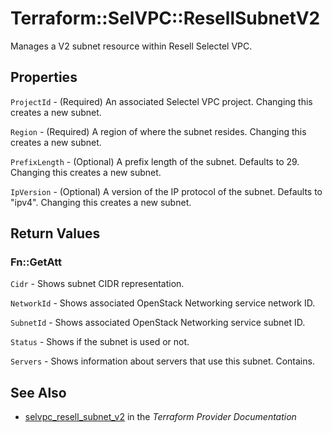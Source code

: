 # Terraform::SelVPC::ResellSubnetV2

Manages a V2 subnet resource within Resell Selectel VPC.

## Properties

`ProjectId` - (Required) An associated Selectel VPC project. Changing this creates a new subnet.

`Region` - (Required) A region of where the subnet resides. Changing this creates a new subnet.

`PrefixLength` - (Optional) A prefix length of the subnet. Defaults to 29. Changing this creates a new subnet.

`IpVersion` - (Optional) A version of the IP protocol of the subnet. Defaults to "ipv4". Changing this creates a new subnet.


## Return Values

### Fn::GetAtt

`Cidr` - Shows subnet CIDR representation.

`NetworkId` - Shows associated OpenStack Networking service network ID.

`SubnetId` - Shows associated OpenStack Networking service subnet ID.

`Status` - Shows if the subnet is used or not.

`Servers` - Shows information about servers that use this subnet. Contains.

## See Also

* [selvpc_resell_subnet_v2](https://www.terraform.io/docs/providers/selvpc/r/resell_subnet_v2.html) in the _Terraform Provider Documentation_